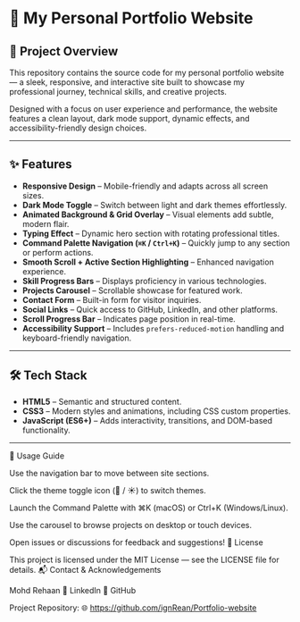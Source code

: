 # 💼 My Personal Portfolio Website

## 🚀 Project Overview

This repository contains the source code for my personal portfolio website — a sleek, responsive, and interactive site built to showcase my professional journey, technical skills, and creative projects.  

Designed with a focus on user experience and performance, the website features a clean layout, dark mode support, dynamic effects, and accessibility-friendly design choices.

---

## ✨ Features

- **Responsive Design** – Mobile-friendly and adapts across all screen sizes.
- **Dark Mode Toggle** – Switch between light and dark themes effortlessly.
- **Animated Background & Grid Overlay** – Visual elements add subtle, modern flair.
- **Typing Effect** – Dynamic hero section with rotating professional titles.
- **Command Palette Navigation (`⌘K` / `Ctrl+K`)** – Quickly jump to any section or perform actions.
- **Smooth Scroll + Active Section Highlighting** – Enhanced navigation experience.
- **Skill Progress Bars** – Displays proficiency in various technologies.
- **Projects Carousel** – Scrollable showcase for featured work.
- **Contact Form** – Built-in form for visitor inquiries.
- **Social Links** – Quick access to GitHub, LinkedIn, and other platforms.
- **Scroll Progress Bar** – Indicates page position in real-time.
- **Accessibility Support** – Includes `prefers-reduced-motion` handling and keyboard-friendly navigation.

---

## 🛠️ Tech Stack

- **HTML5** – Semantic and structured content.
- **CSS3** – Modern styles and animations, including CSS custom properties.
- **JavaScript (ES6+)** – Adds interactivity, transitions, and DOM-based functionality.

---

📘 Usage Guide

Use the navigation bar to move between site sections.

Click the theme toggle icon (🌙 / ☀️) to switch themes.

Launch the Command Palette with ⌘K (macOS) or Ctrl+K (Windows/Linux).

Use the carousel to browse projects on desktop or touch devices.



Open issues or discussions for feedback and suggestions!
📄 License

This project is licensed under the MIT License — see the LICENSE file for details.
📬 Contact & Acknowledgements

Mohd Rehaan
🔗 LinkedIn
🔗 GitHub

Project Repository:
🌐 https://github.com/ignRean/Portfolio-website
